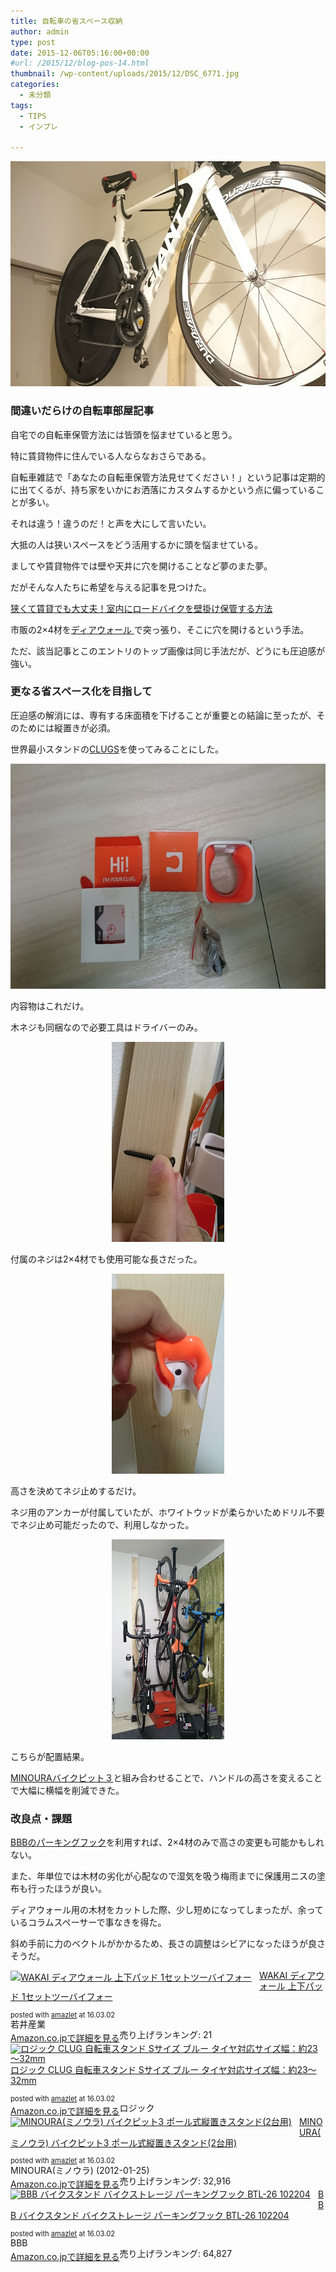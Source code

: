 ```yaml
---
title: 自転車の省スペース収納
author: admin
type: post
date: 2015-12-06T05:16:00+00:00
#url: /2015/12/blog-pos-14.html
thumbnail: /wp-content/uploads/2015/12/DSC_6771.jpg
categories:
  - 未分類
tags:
  - TIPS
  - インプレ

---
```

<div class="separator" style="clear: both; text-align: center;">
</div>

<div class="separator" style="clear: both; text-align: center;">
  <img border="0" height="360" src="/wp-content/uploads/2015/12/DSC_6771.jpg" width="640" />
</div>

### 間違いだらけの自転車部屋記事

自宅での自転車保管方法には皆頭を悩ませていると思う。

特に賃貸物件に住んでいる人ならなおさらである。

自転車雑誌で「あなたの自転車保管方法見せてください！」という記事は定期的に出てくるが、持ち家をいかにお洒落にカスタムするかという点に偏っていることが多い。

それは違う！違うのだ！と声を大にして言いたい。

大抵の人は狭いスペースをどう活用するかに頭を悩ませている。

ましてや賃貸物件では壁や天井に穴を開けることなど夢のまた夢。

だがそんな人たちに希望を与える記事を見つけた。

<a href="http://jitensha-hoken.jp/blog/2015/11/roadbike-wall-keep/" target="_blank">狭くて賃貸でも大丈夫！室内にロードバイクを壁掛け保管する方法<br /> </a>

市販の2&#215;4材を<a href="http://www.amazon.co.jp/gp/product/B00QM84KDM/ref=as_li_ss_tl?ie=UTF8&camp=247&creative=7399&creativeASIN=B00QM84KDM&linkCode=as2&tag=gensobunya-22" rel="nofollow">ディアウォール </a>で突っ張り、そこに穴を開けるという手法。

ただ、該当記事とこのエントリのトップ画像は同じ手法だが、どうにも圧迫感が強い。

### 更なる省スペース化を目指して

圧迫感の解消には、専有する床面積を下げることが重要との結論に至ったが、そのためには縦置きが必須。

世界最小スタンドの<a href="http://www.amazon.co.jp/gp/product/B01119G72S/ref=as_li_ss_tl?ie=UTF8&camp=247&creative=7399&creativeASIN=B01119G72S&linkCode=as2&tag=gensobunya-22" rel="nofollow">CLUGS</a>を使ってみることにした。



<div class="separator" style="clear: both; text-align: center;">
  <img border="0" height="360" src="/wp-content/uploads/2015/12/DSC_6761.jpg" width="640" />
</div>

内容物はこれだけ。

木ネジも同梱なので必要工具はドライバーのみ。



<div class="separator" style="clear: both; text-align: center;">
  <img border="0" height="320" src="/wp-content/uploads/2015/12/DSC_6763.jpg" width="180" />
</div>

付属のネジは2&#215;4材でも使用可能な長さだった。



<div class="separator" style="clear: both; text-align: center;">
  <img border="0" height="320" src="/wp-content/uploads/2015/12/DSC_6765.jpg" width="180" />
</div>

高さを決めてネジ止めするだけ。

ネジ用のアンカーが付属していたが、ホワイトウッドが柔らかいためドリル不要でネジ止め可能だったので、利用しなかった。

<div class="separator" style="clear: both; text-align: center;">
  <img border="0" height="320" src="/wp-content/uploads/2015/12/DSC_6770.jpg" width="180" />
</div>

こちらが配置結果。

<a href="http://www.amazon.co.jp/gp/product/B0071I27NW/ref=as_li_ss_tl?ie=UTF8&camp=247&creative=7399&creativeASIN=B0071I27NW&linkCode=as2&tag=gensobunya-22" rel="nofollow">MINOURAバイクピット３</a>と組み合わせることで、ハンドルの高さを変えることで大幅に横幅を削減できた。

### 改良点・課題

<a href="http://www.amazon.co.jp/gp/product/B000VT2CS8/ref=as_li_ss_tl?ie=UTF8&camp=247&creative=7399&creativeASIN=B000VT2CS8&linkCode=as2&tag=gensobunya-22" rel="nofollow">BBBのパーキングフック</a>を利用すれば、2&#215;4材のみで高さの変更も可能かもしれない。

また、年単位では木材の劣化が心配なので湿気を吸う梅雨までに保護用ニスの塗布も行ったほうが良い。

ディアウォール用の木材をカットした際、少し短めになってしまったが、余っているコラムスペーサーで事なきを得た。

斜め手前に力のベクトルがかかるため、長さの調整はシビアになったほうが良さそうだ。

<div class="amazlet-box" style="margin-bottom: 0px;">
  <div class="amazlet-image" style="float: left; margin: 0px 12px 1px 0px;">
    <a href="http://www.amazon.co.jp/exec/obidos/ASIN/B00QM84KDM/gensobunya-22/ref=nosim/" name="amazletlink" target="_blank"><img alt="WAKAI ディアウォール 上下パッド 1セットツーバイフォー" src="https://images-fe.ssl-images-amazon.com/images/I/51MxVJ6gsgL._SL160_.jpg" style="border: none;" /></a>
  </div>

  <div class="amazlet-info" style="line-height: 120%; margin-bottom: 10px;">
    <div class="amazlet-name" style="line-height: 120%; margin-bottom: 10px;">
<a href="http://www.amazon.co.jp/exec/obidos/ASIN/B00QM84KDM/gensobunya-22/ref=nosim/" name="amazletlink" target="_blank">WAKAI ディアウォール 上下パッド 1セットツーバイフォー</a></p>

<div class="amazlet-powered-date" style="font-size: 80%; line-height: 120%; margin-top: 5px;">
  posted with <a href="http://www.amazlet.com/" target="_blank" title="amazlet">amazlet</a> at 16.03.02
</div>


<div class="amazlet-detail">
若井産業 <br /> 売り上げランキング: 21


<div class="amazlet-sub-info" style="float: left;">
<div class="amazlet-link" style="margin-top: 5px;">
  <a href="http://www.amazon.co.jp/exec/obidos/ASIN/B00QM84KDM/gensobunya-22/ref=nosim/" name="amazletlink" target="_blank">Amazon.co.jpで詳細を見る</a>
</div>

  </div>

  <div class="amazlet-footer" style="clear: left;">
  </div>
</div>

<div class="amazlet-box" style="margin-bottom: 0px;">
  <div class="amazlet-image" style="float: left; margin: 0px 12px 1px 0px;">
    <a href="http://www.amazon.co.jp/exec/obidos/ASIN/B01119G72S/gensobunya-22/ref=nosim/" name="amazletlink" target="_blank"><img alt="ロジック CLUG 自転車スタンド Sサイズ ブルー タイヤ対応サイズ幅：約23～32mm" src="https://images-fe.ssl-images-amazon.com/images/I/51yCuuxnhsL._SL160_.jpg" style="border: none;" /></a>
  </div>

  <div class="amazlet-info" style="line-height: 120%; margin-bottom: 10px;">
    <div class="amazlet-name" style="line-height: 120%; margin-bottom: 10px;">
<a href="http://www.amazon.co.jp/exec/obidos/ASIN/B01119G72S/gensobunya-22/ref=nosim/" name="amazletlink" target="_blank">ロジック CLUG 自転車スタンド Sサイズ ブルー タイヤ対応サイズ幅：約23～32mm</a></p>

<div class="amazlet-powered-date" style="font-size: 80%; line-height: 120%; margin-top: 5px;">
  posted with <a href="http://www.amazlet.com/" target="_blank" title="amazlet">amazlet</a> at 16.03.02
</div>


<div class="amazlet-detail">
ロジック


<div class="amazlet-sub-info" style="float: left;">
<div class="amazlet-link" style="margin-top: 5px;">
  <a href="http://www.amazon.co.jp/exec/obidos/ASIN/B01119G72S/gensobunya-22/ref=nosim/" name="amazletlink" target="_blank">Amazon.co.jpで詳細を見る</a>
</div>

  </div>

  <div class="amazlet-footer" style="clear: left;">
  </div>
</div>

<div class="amazlet-box" style="margin-bottom: 0px;">
  <div class="amazlet-image" style="float: left; margin: 0px 12px 1px 0px;">
    <a href="http://www.amazon.co.jp/exec/obidos/ASIN/B0071I27NW/gensobunya-22/ref=nosim/" name="amazletlink" target="_blank"><img alt="MINOURA(ミノウラ) バイクピット3 ポール式縦置きスタンド(2台用)" src="https://images-fe.ssl-images-amazon.com/images/I/21sLAms6qqL._SL160_.jpg" style="border: none;" /></a>
  </div>

  <div class="amazlet-info" style="line-height: 120%; margin-bottom: 10px;">
    <div class="amazlet-name" style="line-height: 120%; margin-bottom: 10px;">
<a href="http://www.amazon.co.jp/exec/obidos/ASIN/B0071I27NW/gensobunya-22/ref=nosim/" name="amazletlink" target="_blank">MINOURA(ミノウラ) バイクピット3 ポール式縦置きスタンド(2台用)</a></p>

<div class="amazlet-powered-date" style="font-size: 80%; line-height: 120%; margin-top: 5px;">
  posted with <a href="http://www.amazlet.com/" target="_blank" title="amazlet">amazlet</a> at 16.03.02
</div>


<div class="amazlet-detail">
MINOURA(ミノウラ) (2012-01-25)<br /> 売り上げランキング: 32,916


<div class="amazlet-sub-info" style="float: left;">
<div class="amazlet-link" style="margin-top: 5px;">
  <a href="http://www.amazon.co.jp/exec/obidos/ASIN/B0071I27NW/gensobunya-22/ref=nosim/" name="amazletlink" target="_blank">Amazon.co.jpで詳細を見る</a>
</div>

  </div>

  <div class="amazlet-footer" style="clear: left;">
  </div>
</div>

<div class="amazlet-box" style="margin-bottom: 0px;">
  <div class="amazlet-image" style="float: left; margin: 0px 12px 1px 0px;">
    <a href="http://www.amazon.co.jp/exec/obidos/ASIN/B000VT2CS8/gensobunya-22/ref=nosim/" name="amazletlink" target="_blank"><img alt="BBB バイクスタンド バイクストレージ パーキングフック BTL-26 102204" src="https://images-fe.ssl-images-amazon.com/images/I/41HosA2Pd8L._SL160_.jpg" style="border: none;" /></a>
  </div>

  <div class="amazlet-info" style="line-height: 120%; margin-bottom: 10px;">
    <div class="amazlet-name" style="line-height: 120%; margin-bottom: 10px;">
<a href="http://www.amazon.co.jp/exec/obidos/ASIN/B000VT2CS8/gensobunya-22/ref=nosim/" name="amazletlink" target="_blank">BBB バイクスタンド バイクストレージ パーキングフック BTL-26 102204</a></p>

<div class="amazlet-powered-date" style="font-size: 80%; line-height: 120%; margin-top: 5px;">
  posted with <a href="http://www.amazlet.com/" target="_blank" title="amazlet">amazlet</a> at 16.03.02
</div>


<div class="amazlet-detail">
BBB <br /> 売り上げランキング: 64,827


<div class="amazlet-sub-info" style="float: left;">
<div class="amazlet-link" style="margin-top: 5px;">
  <a href="http://www.amazon.co.jp/exec/obidos/ASIN/B000VT2CS8/gensobunya-22/ref=nosim/" name="amazletlink" target="_blank">Amazon.co.jpで詳細を見る</a>
</div>

  </div>

  <div class="amazlet-footer" style="clear: left;">
  </div>
</div>
